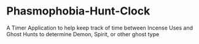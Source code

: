 # Phasmophobia-Hunt-Clock
A Timer Application to help keep track of time between Incense Uses and Ghost Hunts to determine Demon, Spirit, or other ghost type
